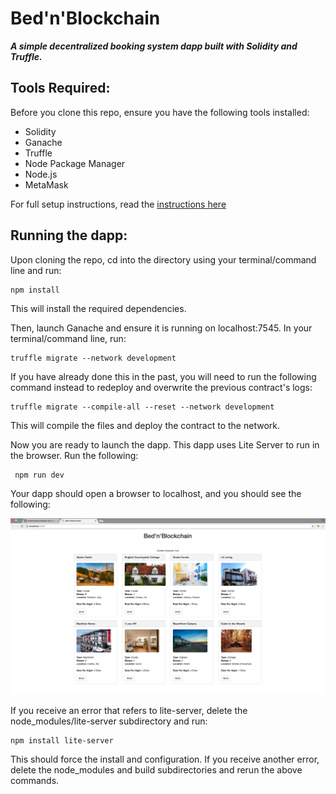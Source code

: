 # Bed'n'Blockchain
***A simple decentralized booking system dapp built with Solidity and Truffle.***


## Tools Required:

Before you clone this repo, ensure you have the following tools installed:

* Solidity
* Ganache
* Truffle
* Node Package Manager
* Node.js
* MetaMask

For full setup instructions, read the [instructions here]('setup-instructions.md')

## Running the dapp:

Upon cloning the repo, cd into the directory using your terminal/command line and run:
	
	npm install

This will install the required dependencies.

Then, launch Ganache and ensure it is running on localhost:7545. In your terminal/command line, run:

	truffle migrate --network development 
	
If you have already done this in the past, you will need to run the following command instead to redeploy and overwrite the previous contract's logs:

	truffle migrate --compile-all --reset --network development

This will compile the files and deploy the contract to the network.

Now you are ready to launch the dapp. This dapp uses Lite Server to run in the browser. Run the following:

	 npm run dev 
	 
Your dapp should open a browser to localhost, and you should see the following:

![Dapp Preview Image](images/bed-n-blockchain-preview.png)

If you receive an error that refers to lite-server, delete the node_modules/lite-server subdirectory and run: 

	npm install lite-server

This should force the install and configuration. If you receive another error, delete the node_modules and build subdirectories and rerun the above commands. 

